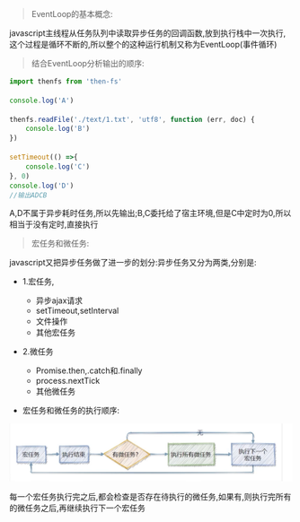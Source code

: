 > EventLoop的基本概念:

javascript主线程从任务队列中读取异步任务的回调函数,放到执行栈中一次执行,这个过程是循环不断的,所以整个的这种运行机制又称为EventLoop(事件循环)

> 结合EventLoop分析输出的顺序:

```js
import thenfs from 'then-fs'

console.log('A')

thenfs.readFile('./text/1.txt', 'utf8', function (err, doc) {
	console.log('B')
})

setTimeout(() =>{
	console.log('C')
}, 0)
console.log('D')
//输出ADCB
```

A,D不属于异步耗时任务,所以先输出;B,C委托给了宿主环境,但是C中定时为0,所以相当于没有定时,直接执行

> 宏任务和微任务:

javascript又把异步任务做了进一步的划分:异步任务又分为两类,分别是:

* 1.宏任务,
  * 异步ajax请求
  * setTimeout,setInterval
  * 文件操作
  * 其他宏任务
* 2.微任务
  * Promise.then,.catch和.finally
  * process.nextTick
  * 其他微任务

* 宏任务和微任务的执行顺序:

![](./images/img_23.png)

每一个宏任务执行完之后,都会检查是否存在待执行的微任务,如果有,则执行完所有的微任务之后,再继续执行下一个宏任务





